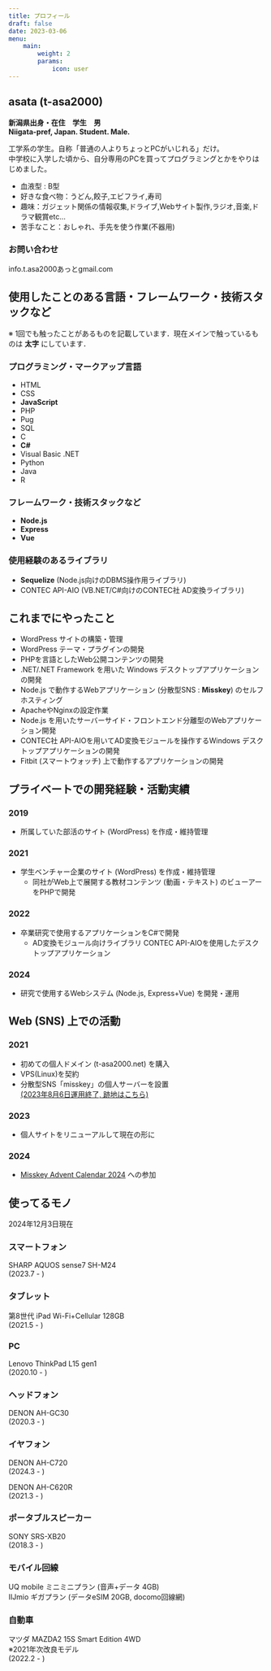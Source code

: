 ```yaml
---
title: プロフィール
draft: false
date: 2023-03-06
menu:
    main: 
        weight: 2
        params:
            icon: user
---
```


## asata (t-asa2000)
**新潟県出身・在住　学生　男  
Niigata-pref, Japan. Student. Male.**

工学系の学生。自称「普通の人よりちょっとPCがいじれる」だけ。  
中学校に入学した頃から、自分専用のPCを買ってプログラミングとかをやりはじめました。

- 血液型 : B型
- 好きな食べ物：うどん,餃子,エビフライ,寿司
- 趣味：ガジェット関係の情報収集,ドライブ,Webサイト製作,ラジオ,音楽,ドラマ観賞etc... 
- 苦手なこと：おしゃれ、手先を使う作業(不器用)

### お問い合わせ

info.t.asa2000あっとgmail.com

## 使用したことのある言語・フレームワーク・技術スタックなど

※ 1回でも触ったことがあるものを記載しています．現在メインで触っているものは **太字** にしています．

### プログラミング・マークアップ言語

- HTML
- CSS
- **JavaScript**
- PHP
- Pug
- SQL
- C
- **C#**
- Visual Basic .NET
- Python
- Java
- R

### フレームワーク・技術スタックなど

- **Node.js**
- **Express**
- **Vue**

### 使用経験のあるライブラリ

- **Sequelize** (Node.js向けのDBMS操作用ライブラリ)
- CONTEC API-AIO (VB.NET/C#向けのCONTEC社 AD変換ライブラリ)

## これまでにやったこと

- WordPress サイトの構築・管理
- WordPress テーマ・プラグインの開発
- PHPを言語としたWeb公開コンテンツの開発
- .NET/.NET Framework を用いた Windows デスクトップアプリケーションの開発
- Node.js で動作するWebアプリケーション (分散型SNS : **Misskey**) のセルフホスティング  
- ApacheやNginxの設定作業
- Node.js を用いたサーバーサイド・フロントエンド分離型のWebアプリケーション開発
- CONTEC社 API-AIOを用いてAD変換モジュールを操作するWindows デスクトップアプリケーションの開発
- Fitbit (スマートウォッチ) 上で動作するアプリケーションの開発

## プライベートでの開発経験・活動実績

### 2019
- 所属していた部活のサイト (WordPress) を作成・維持管理

### 2021

- 学生ベンチャー企業のサイト (WordPress) を作成・維持管理
  - 同社がWeb上で展開する教材コンテンツ (動画・テキスト) のビューアーをPHPで開発

### 2022
- 卒業研究で使用するアプリケーションをC#で開発
  - AD変換モジュール向けライブラリ CONTEC API-AIOを使用したデスクトップアプリケーション

### 2024
- 研究で使用するWebシステム (Node.js, Express+Vue) を開発・運用

## Web (SNS) 上での活動

### 2021

- 初めての個人ドメイン (t-asa2000.net) を購入
- VPS(Linux)を契約
- 分散型SNS「misskey」の個人サーバーを設置  
  [(2023年8月6日運用終了, 跡地はこちら)](https://misskey.t-asa2000.net)

### 2023

- 個人サイトをリニューアルして現在の形に

### 2024

- [Misskey Advent Calendar 2024](/post/202412_01/) への参加

## 使ってるモノ

2024年12月3日現在

### スマートフォン
SHARP AQUOS sense7 SH-M24  
(2023.7 - )

### タブレット
第8世代 iPad Wi-Fi+Cellular 128GB  
(2021.5 - )

### PC
Lenovo ThinkPad L15 gen1  
(2020.10 - )

### ヘッドフォン

DENON AH-GC30  
(2020.3 - )

### イヤフォン

DENON AH-C720  
(2024.3 - )

DENON AH-C620R  
(2021.3 - )

### ポータブルスピーカー

SONY SRS-XB20  
(2018.3 - )

### モバイル回線
UQ mobile ミニミニプラン (音声+データ 4GB)  
IIJmio ギガプラン (データeSIM 20GB, docomo回線網)

### 自動車

マツダ MAZDA2 15S Smart Edition 4WD  
※2021年次改良モデル  
(2022.2 - )